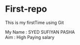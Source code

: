 # First-repo
This is my firstTime using Git

My Name : SYED SUFIYAN PASHA <br>
Aim : High Paying salary 
